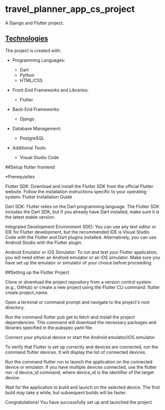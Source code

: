 # travel_planner_app_cs_project

A Django and Flutter project.

## <u>Technologies</u>
The project is created with:
   
   * Programming Languages: 
      * Dart
      * Python
      * HTML/CSS
      
* Front-End Frameworks and Libraries:
   * Flutter
   
* Back-End Frameworks:
   * Django

* Database Management:
     * PostgreSQL

* Additional Tools:
   * Visual Studio Code

##Setup flutter frontend

*Prerequisites

Flutter SDK: Download and install the Flutter SDK from the official Flutter website. Follow the installation instructions specific to your operating system: Flutter Installation Guide

Dart SDK: Flutter relies on the Dart programming language. The Flutter SDK includes the Dart SDK, but if you already have Dart installed, make sure it is the latest stable version.

Integrated Development Environment (IDE): You can use any text editor or IDE for Flutter development, but the recommended IDE is Visual Studio Code with the Flutter and Dart plugins installed. Alternatively, you can use Android Studio with the Flutter plugin.

Android Emulator or iOS Simulator: To run and test your Flutter application, you will need either an Android emulator or an iOS simulator. Make sure you have set up the emulator or simulator of your choice before proceeding.

##Setting up the Flutter Project


Clone or download the project repository from a version control system (e.g., GitHub) or create a new project using the Flutter CLI command: flutter create project_name.

Open a terminal or command prompt and navigate to the project's root directory.

Run the command flutter pub get to fetch and install the project dependencies. This command will download the necessary packages and libraries specified in the pubspec.yaml file.

Connect your physical device or start the Android emulator/iOS simulator.

To verify that Flutter is set up correctly and devices are connected, run the command flutter devices. It will display the list of connected devices.

Run the command flutter run to launch the application on the connected device or emulator. If you have multiple devices connected, use the flutter run -d device_id command, where device_id is the identifier of the target device.

Wait for the application to build and launch on the selected device. The first build may take a while, but subsequent builds will be faster.

Congratulations! You have successfully set up and launched the project 
